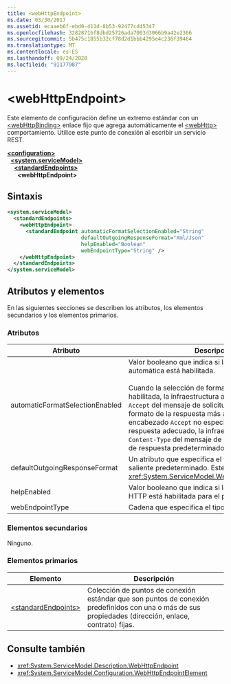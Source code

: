 ```yaml
---
title: <webHttpEndpoint>
ms.date: 03/30/2017
ms.assetid: ecaaeb6f-ebd0-411d-8b53-92477cd45347
ms.openlocfilehash: 3282871bf8dbd25726ada7003d3066b9a42e2366
ms.sourcegitcommit: 5b475c1855b32cf78d2d1bbb4295e4c236f39464
ms.translationtype: MT
ms.contentlocale: es-ES
ms.lasthandoff: 09/24/2020
ms.locfileid: "91177987"
---
```

# \<webHttpEndpoint>

Este elemento de configuración define un extremo estándar con un [\<webHttpBinding>](webhttpbinding.md) enlace fijo que agrega automáticamente el [\<webHttp>](webhttp.md) comportamiento. Utilice este punto de conexión al escribir un servicio REST.  
  
[**\<configuration>**](../configuration-element.md)\
&nbsp;&nbsp;[**\<system.serviceModel>**](system-servicemodel.md)\
&nbsp;&nbsp;&nbsp;&nbsp;[**\<standardEndpoints>**](standardendpoints.md)\
&nbsp;&nbsp;&nbsp;&nbsp;&nbsp;&nbsp;**\<webHttpEndpoint>**  
  
## <a name="syntax"></a>Sintaxis  
  
```xml  
<system.serviceModel>
  <standardEndpoints>
    <webHttpEndpoint>
      <standardEndpoint automaticFormatSelectionEnabled="String"
                        defaultOutgoingResponseFormat="Xml/Json"
                        helpEnabled="Boolean"
                        webEndpointType="String" />
    </webHttpEndpoint>
  </standardEndpoints>
</system.serviceModel>
```  
  
## <a name="attributes-and-elements"></a>Atributos y elementos  

 En las siguientes secciones se describen los atributos, los elementos secundarios y los elementos primarios.  
  
### <a name="attributes"></a>Atributos  
  
|Atributo|Descripción|  
|---------------|-----------------|  
|automaticFormatSelectionEnabled|Valor booleano que indica si la selección de formato automática está habilitada.<br /><br /> Cuando la selección de formato automática está habilitada, la infraestructura analiza el encabezado `Accept` del mensaje de solicitud y determina el formato de la respuesta más adecuado. Si el encabezado `Accept` no especifica un formato de respuesta adecuado, la infraestructura usa el `Content-Type` del mensaje de solicitud o el formato de respuesta predeterminado de la operación.|  
|defaultOutgoingResponseFormat|Un atributo que especifica el formato de respuesta saliente predeterminado. Este atributo es del tipo <xref:System.ServiceModel.Web.WebMessageFormat>.|  
|helpEnabled|Valor booleano que indica si la página de ayuda HTTP está habilitada para el punto de conexión.|  
|webEndpointType|Cadena que especifica el tipo de punto de conexión.|  
  
### <a name="child-elements"></a>Elementos secundarios  

 Ninguno.  
  
### <a name="parent-elements"></a>Elementos primarios  
  
|Elemento|Descripción|  
|-------------|-----------------|  
|[\<standardEndpoints>](standardendpoints.md)|Colección de puntos de conexión estándar que son puntos de conexión predefinidos con una o más de sus propiedades (dirección, enlace, contrato) fijas.|  
  
## <a name="see-also"></a>Consulte también

- <xref:System.ServiceModel.Description.WebHttpEndpoint>
- <xref:System.ServiceModel.Configuration.WebHttpEndpointElement>
